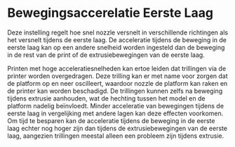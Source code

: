 Bewegingsaccerelatie Eerste Laag
====
Deze instelling regelt hoe snel nozzle versnelt in verschillende richtingen als het versnelt tijdens de eerste laag. De acceleratie tijdens de beweging in de eerste laag kan op een andere snelheid worden ingesteld dan de beweging in de rest van de print of de extrusiebewegingen van de eerste laag.

Printen met hoge acceleratiesnelheden kan ertoe leiden dat trillingen via de printer worden overgedragen. Deze trilling kan er met name voor zorgen dat de platform op en neer oscilleert, waardoor nozzle de platform kan raken en de printer kan worden beschadigd. De trillingen kunnen zelfs na beweging tijdens extrusie aanhouden, wat de hechting tussen het model en de platform nadelig beïnvloedt. Minder acceleratie van bewegingen tijdens de eerste laag in vergelijking met andere lagen kan deze effecten voorkomen. Om tijd te besparen kan de acceleratie tijdens de beweging in de eerste laag echter nog hoger zijn dan tijdens de extrusiebewegingen van de eerste laag, aangezien trillingen meestal alleen een probleem zijn tijdens extrusie.